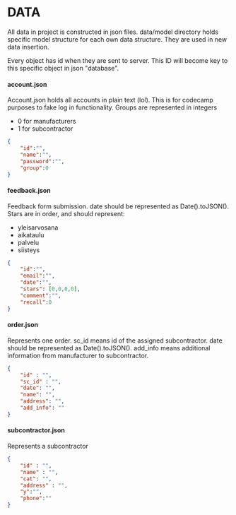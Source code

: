 DATA
=============

All data in project is constructed in json files. data/model directory holds specific model structure for each own data structure. They are used in new data insertion.

Every object has id when they are sent to server. This ID will become key to this specific object in json "database".

#### account.json
Account.json holds all accounts in plain text (lol). This is for codecamp purposes to fake log in functionality. Groups are represented in integers
* 0 for manufacturers
* 1 for subcontractor

```json
{
    "id":"",
    "name":"",
    "password":"",
    "group":0
}

```
#### feedback.json
Feedback form submission. date should be represented as Date().toJSON(). Stars are in order, and should represent:
 * yleisarvosana
 * aikataulu
 * palvelu
 * siisteys

```json
{
    "id":"",
    "email":"",
    "date":"",
    "stars": [0,0,0,0],
    "comment":"",
    "recall":0
}
```
#### order.json
Represents one order. sc_id means id of the assigned subcontractor. date should be represented as Date().toJSON(). add_info means additional information from manufacturer to subcontractor.

```json
{
    "id" : "",
    "sc_id" : "",
    "date": "",
    "name": "",
    "address": "",
    "add_info": ""
}
```

#### subcontractor.json
Represents a subcontractor
```json
{
    "id" : "",
    "name" : "",
    "cat": "",
    "address" : "",
    "y":"",
    "phone":""
}
```

